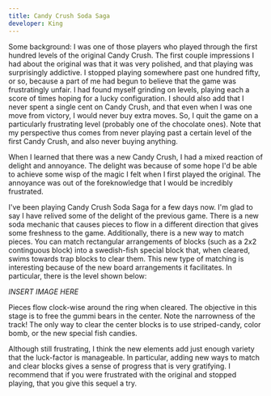 ```yaml
---
title: Candy Crush Soda Saga
developer: King
---
```


Some background: I was one of those players who played through the first hundred 
levels of the original Candy Crush. The first couple impressions I
had about the original was that it was very polished, and that playing was
surprisingly addictive. I stopped playing somewhere past one hundred fifty, 
or so, because a part of me had begun to believe that the game was
frustratingly unfair. I had found myself grinding on levels, playing each a score
of times hoping for a lucky configuration. I should also add that I never spent
a single cent on Candy Crush, and that even when I was one move from
victory, I would never buy extra moves. So, I quit the game on a particularly
frustrating level (probably one of the chocolate ones). Note that my perspective
thus comes from never playing past a certain level of the first Candy Crush, and
also never buying anything.

When I learned that there was a new Candy Crush, I had a mixed reaction of 
delight and annoyance. The delight was 
because of some hope I'd be able to 
achieve some wisp of the magic I felt when I first played the original. The annoyance 
was out of the foreknowledge that I would be incredibly frustrated. 

I've been playing Candy Crush Soda Saga for a few days now. I'm glad to say I have
relived some of the delight of the previous game. There is a new soda mechanic that
causes pieces to flow in a different direction that gives some freshness to the game.
Additionally, there is a new way to match pieces. You can match rectangular arrangements
of blocks (such as a 2x2 continguous block) into a swedish-fish special block that, 
when cleared, swims towards trap
blocks to clear them. This new type of matching is interesting because of the new
board arrangements it facilitates. In particular, there is the level shown below:

*INSERT IMAGE HERE*

Pieces flow clock-wise around the ring when cleared. The objective in this stage is to 
free the gummi bears in the center. Note the narrowness of the track! The only way to
clear the center blocks is to use striped-candy, color bomb, or the new special fish
candies.

Although still frustrating, I think the new elements add just enough variety that the
luck-factor is manageable. In particular, adding new ways to match and clear blocks
gives a sense of progress that is very gratifying. I recommend that if you were
frustrated with the original and stopped playing, that you give this sequel a try.


